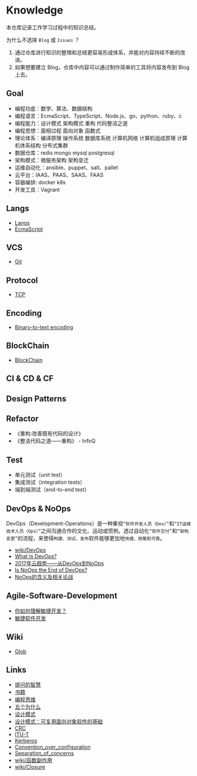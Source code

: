 # Knowledge

本仓库记录工作学习过程中的知识总结。

为什么不选择 `Blog` 或 `Issues` ？

1. 通过仓库进行知识的整理和总结更容易形成体系，并能对内容持续不断的改进。
2. 如果想要建立 Blog，仓库中内容可以通过制作简单的工具将内容发布到 Blog 上去。

## Goal

* 编程功底：数学、算法、数据结构
* 编程语言：EcmaScript、TypeScript、Node.js、go、python、ruby、c
* 编程能力：设计模式 架构模式 重构 代码整洁之道
* 编程思想：面相过程 面向对象 函数式
* 理论体系：编译原理 操作系统 数据库系统 计算机网络 计算机组成原理 计算机体系结构 分布式集群
* 数据仓库：redis mongo mysql postgresql
* 架构模式：微服务架构 架构变迁
* 运维自动化：ansible、puppet、salt、pallet
* 云平台：IAAS、PAAS、SAAS、FAAS
* 容器编排: docker k8s
* 开发工具：Vagrant

## Langs

* [Langs](langs)
* [EcmaScript](langs/ecmascript)

## VCS

* [Git](vcs/git)

## Protocol

* [TCP](protocol/tcp.md)

## Encoding

* [Binary-to-text encoding](encoding/binary-to-text.md)

## BlockChain

* [BlockChain](blockchain/blockchain.md)

## CI & CD & CF

## Design Patterns

## Refactor

* 《重构:改善既有代码的设计》
* 《整洁代码之道——重构》 - InfoQ

## Test

* 单元测试（unit test）
* 集成测试（integration tests）
* 端到端测试（end-to-end test）

## DevOps & NoOps

DevOps（Development-Operations）是一种重视`“软件开发人员（Dev）”`和`“IT运维技术人员（Ops）”`之间沟通合作的文化、运动或惯例。透过自动化`“软件交付”`和`“架构变更”`的流程，来使得`构建、测试、发布`软件能够更加地`快捷、频繁和可靠`。

* [wiki/DevOps](https://zh.wikipedia.org/wiki/DevOps)
* [What Is DevOps?](https://theagileadmin.com/what-is-devops/)
* [2017年云趋势——从DevOps到NoOps](http://dockone.io/article/2126)
* [Is NoOps the End of DevOps?](https://blog.appdynamics.com/engineering/is-noops-the-end-of-devops-think-again/)
* [NoOps的含义及相关论战](http://www.infoq.com/cn/news/2012/03/NoOps)

## Agile-Software-Development

* [你如何理解敏捷开发？](https://www.zhihu.com/question/19645396)
* [敏捷软件开发](https://zh.wikipedia.org/wiki/敏捷软件开发)

## Wiki

* [Glob](https://en.wikipedia.org/wiki/Glob_(programming))

## Links

* [提问的智慧](http://doc.zengrong.net/smart-questions/cn.html)
* [书籍](books.md)
* [编程思维](programming-thinking.md)
* [五个为什么](https://zh.wikipedia.org/wiki/五个为什么)
* [设计模式](https://zh.wikipedia.org/wiki/设计模式)
* [设计模式：可复用面向对象软件的基础](https://zh.wikipedia.org/wiki/设计模式：可复用面向对象软件的基础)
* [CRC](https://en.wikipedia.org/wiki/Cyclic_redundancy_check)
* [ITU-T](https://en.wikipedia.org/wiki/ITU-T)
* [Kerberos](https://zh.wikipedia.org/wiki/Kerberos)
* [Convention_over_configuration](https://en.wikipedia.org/wiki/Convention_over_configuration)
* [Separation_of_concerns](https://en.wikipedia.org/wiki/Separation_of_concerns)
* [wiki/函数副作用](https://zh.wikipedia.org/wiki/函数副作用)
* [wiki/Closure](https://en.wikipedia.org/wiki/Closure_(computer_programming))
